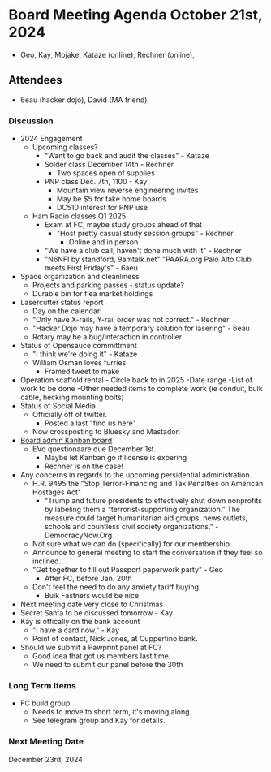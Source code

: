 
# Board Meeting Agenda October 21st, 2024
- Geo, Kay, Mojake, Kataze (online), Rechner (online),

## Attendees
- 6eau (hacker dojo), David (MA friend), 

### Discussion
- 2024 Engagement
  - Upcoming classes?
      - "Want to go back and audit the classes" - Kataze
      - Solder class December 14th - Rechner 
        - Two spaces open of supplies
      - PNP class Dec. 7th, 1100 - Kay
        - Mountain view reverse engineering invites 
        - May be $5 for take home boards 
        - DC510 interest for PNP use 
  - Ham Radio classes Q1 2025
    - Exam at FC, maybe study groups ahead of that
      - "Host pretty casual study session groups" - Rechner
          - Online and in person
    - "We have a club call, haven't done much with it" - Rechner 
    - "N6NFI by standford, 9amtalk.net" "PAARA.org Palo Alto Club meets First Friday's" - 6aeu
- Space organization and cleanliness
  - Projects and parking passes - status update?
  - Durable bin for flea market holdings
- Lasercutter status report 
  - Day on the calendar! 
  - "Only have X-rails, Y-rail order was not correct." - Rechner 
  - "Hacker Dojo may have a temporary solution for lasering" - 6eau
  - Rotary may be a bug/interaction in controller
- Status of Opensauce committment 
  - "I think we're doing it" - Kataze
  - William Osman loves furries 
    - Framed tweet to make 
- Operation scaffold rental - Circle back to in 2025 
  -Date range
  -List of work to be done
  -Other needed items to complete work (ie conduit, bulk cable, hecking mounting bolts)
- Status of Social Media
  - Officially off of twitter. 
    - Posted a last "find us here" 
  - Now crossposting to Bluesky and Mastadon 
- [Board admin Kanban board](https://github.com/orgs/PawprintPrototyping/projects/5)
  - EVq questionaare due December 1st.
    - Maybe let Kanban go if license is expering 
    - Rechner is on the case!
- Any concerns in regards to the upcoming persidential administration.
  - H.R. 9495 the "Stop Terror-Financing and Tax Penalties on American Hostages Act"
      - "Trump and future presidents to effectively shut down nonprofits by labeling them a “terrorist-supporting organization.” The measure could target humanitarian aid groups, news outlets, schools and countless civil society organizations." - DemocracyNow.Org
  - Not sure what we can do (specifically) for our membership 
  - Announce to general meeting to start the conversation if they feel so inclined. 
  - "Get together to fill out Passport paperwork party" - Geo
    - After FC, before Jan. 20th
  - Don't feel the need to do any anxiety tariff buying. 
    - Bulk Fastners would be nice. 
- Next meeting date very close to Christmas
-   Secret Santa to be discussed tomorrow - Kay
- Kay is offically on the bank account
  - "I have a card now." - Kay
  - Point of contact, Nick Jones, at Cuppertino bank.
- Should we submit a Pawprint panel at FC?
  - Good idea that got us members last time.
  - We need to submit our panel before the 30th 


### Long Term Items
- FC build group
  - Needs to move to short term, it's moving along.
  - See telegram group and Kay for details. 

### Next Meeting Date
December 23rd, 2024 
